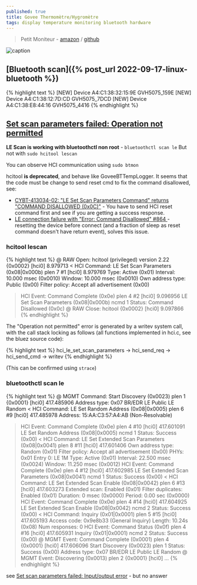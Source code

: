 ```yaml
---
published: true
title: Govee Thermomètre/Hygromètre
tags: display temperature monitoring bluetooth hardware
---
```

> Petit Moniteur - [amazon](https://www.amazon.fr/gp/product/B08XQBZWHQ/ref=ppx_yo_dt_b_asin_title_o06_s00?ie=UTF8&th=1) / [github](https://github.com/wcbonner/GoveeBTTempLogger)

![caption](https://github.com/wcbonner/GoveeBTTempLogger/raw/master/gvh-E35ECC215C0F-day.svg)

## [Bluetooth scan]({% post_url 2022-09-17-linux-bluetooth %})

{% highlight text %}
[NEW] Device A4:C1:38:32:15:9E GVH5075_159E
[NEW] Device A4:C1:38:12:7D:CD GVH5075_7DCD
[NEW] Device A4:C1:38:E8:44:16 GVH5075_4416
{% endhighlight %}


## [Set scan parameters failed: Operation not permitted](https://unix.stackexchange.com/questions/96106/bluetooth-le-scan-as-non-root)

**LE Scan is working with bluetoothctl non root** - `bluetoothctl scan le`
But not with `sudo hcitool lescan`

You can observe HCI communication using `sudo btmon`

hcitool **is deprecated**, and behave like GoveeBTTempLogger.
It seems that the code must be change to send reset cmd to fix the command disallowed, see:
- [CYBT-413034-02: "LE Set Scan Parameters Command" returns "COMMAND DISALLOWED (0x0C)"](https://community.infineon.com/t5/Smart-Bluetooth/CYBT-413034-02-quot-LE-Set-Scan-Parameters-Command-quot-returns-quot-COMMAND/td-p/236681) -  You have to send HCI reset command first and see if you are getting a success response.
- [LE connection failure with "Error: Command Disallowed" #864 ](https://github.com/noble/noble/issues/864) - resetting the device before connect (and a fraction of sleep as reset command doesn't have return event), solves this issue. 

### hcitool lescan
{% highlight text %}
@ RAW Open: hcitool (privileged) version 2.22                                              {0x0002} [hci0] 8.979713
< HCI Command: LE Set Scan Parameters (0x08|0x000b) plen 7                                       #1 [hci0] 8.979769
        Type: Active (0x01)
        Interval: 10.000 msec (0x0010)
        Window: 10.000 msec (0x0010)
        Own address type: Public (0x00)
        Filter policy: Accept all advertisement (0x00)
> HCI Event: Command Complete (0x0e) plen 4                                                      #2 [hci0] 9.096956
      LE Set Scan Parameters (0x08|0x000b) ncmd 1
        Status: Command Disallowed (0x0c)
@ RAW Close: hcitool                                                                       {0x0002} [hci0] 9.097866
{% endhighlight %}

The "Operation not permitted" error is generated by a writev system call, with the call stack locking as follows (all functions implemented in hci.c, see the bluez source code):

{% highlight text %}
hci_le_set_scan_parameters -> hci_send_req -> hci_send_cmd -> writev
{% endhighlight %}

(This can be confirmed using `strace`)

### bluetoothctl scan le

{% highlight text %}
@ MGMT Command: Start Discovery (0x0023) plen 1                                          {0x0001} [hci0] 417.485906
        Address type: 0x07
          BR/EDR
          LE Public
          LE Random
< HCI Command: LE Set Random Address (0x08|0x0005) plen 6                                      #9 [hci0] 417.485978
        Address: 15:AA:C3:57:A4:AB (Non-Resolvable)
> HCI Event: Command Complete (0x0e) plen 4                                                   #10 [hci0] 417.601091
      LE Set Random Address (0x08|0x0005) ncmd 1
        Status: Success (0x00)
< HCI Command: LE Set Extended Scan Parameters (0x08|0x0041) plen 8                           #11 [hci0] 417.601406
        Own address type: Random (0x01)
        Filter policy: Accept all advertisement (0x00)
        PHYs: 0x01
        Entry 0: LE 1M
          Type: Active (0x01)
          Interval: 22.500 msec (0x0024)
          Window: 11.250 msec (0x0012)
> HCI Event: Command Complete (0x0e) plen 4                                                   #12 [hci0] 417.602985
      LE Set Extended Scan Parameters (0x08|0x0041) ncmd 1
        Status: Success (0x00)
< HCI Command: LE Set Extended Scan Enable (0x08|0x0042) plen 6                               #13 [hci0] 417.603273
        Extended scan: Enabled (0x01)
        Filter duplicates: Enabled (0x01)
        Duration: 0 msec (0x0000)
        Period: 0.00 sec (0x0000)
> HCI Event: Command Complete (0x0e) plen 4                                                   #14 [hci0] 417.604925
      LE Set Extended Scan Enable (0x08|0x0042) ncmd 2
        Status: Success (0x00)
< HCI Command: Inquiry (0x01|0x0001) plen 5                                                   #15 [hci0] 417.605193
        Access code: 0x9e8b33 (General Inquiry)
        Length: 10.24s (0x08)
        Num responses: 0
> HCI Event: Command Status (0x0f) plen 4                                                     #16 [hci0] 417.605931
      Inquiry (0x01|0x0001) ncmd 2
        Status: Success (0x00)
@ MGMT Event: Command Complete (0x0001) plen 4                                           {0x0001} [hci0] 417.606096
      Start Discovery (0x0023) plen 1
        Status: Success (0x00)
        Address type: 0x07
          BR/EDR
          LE Public
          LE Random
@ MGMT Event: Discovering (0x0013) plen 2                                                {0x0001} [hci0] 
...
{% endhighlight %}


see [Set scan parameters failed: Input/output error](https://stackoverflow.com/questions/60668497/hcitool-lescan-set-scan-parameters-failed-input-output-error?noredirect=1) - but no answer

